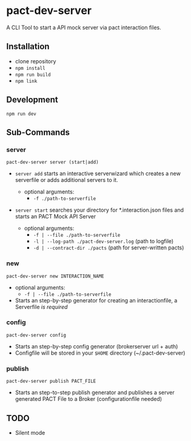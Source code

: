 # pact-dev-server

A CLI Tool to start a API mock server via pact interaction files.  

## Installation 
- clone repository
- `npm install`
- `npm run build`
- `npm link`

## Development
`npm run dev`

## Sub-Commands

### server
```pact-dev-server server (start|add)```

- `server add` starts an interactive serverwizard which creates a new serverfile or adds additional servers to it.
  - optional arguments: 
    - `-f ./path-to-serverfile`

- `server start` searches your directory for *.interaction.json files and starts an PACT Mock API Server
  - optional arguments: 
    - `-f | --file ./path-to-serverfile`
    - `-l | --log-path ./pact-dev-server.log` (path to logfile)
    - `-d | --contract-dir ./pacts` (path for server-written pacts)

### new
```pact-dev-server new INTERACTION_NAME ```
 - optional arguments: 
    - `-f | --file ./path-to-serverfile`
 - Starts an step-by-step generator for creating an interactionfile, a Serverfile *is required*

### config
```pact-dev-server config```
- Starts an step-by-step config generator (brokerserver url + auth)
- Configfile will be stored in your `$HOME` directory (~/.pact-dev-server)

### publish
```pact-dev-server publish PACT_FILE```
- Starts an step-to-step publish generator and publishes a server generated PACT File to a Broker (configurationfile needed)

## TODO
 - Silent mode
